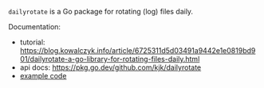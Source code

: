 `dailyrotate` is a Go package for rotating (log) files daily.

Documentation:

* tutorial: https://blog.kowalczyk.info/article/6725311d5d03491a9442e1e0819bd901/dailyrotate-a-go-library-for-rotating-files-daily.html
* api docs: https://pkg.go.dev/github.com/kjk/dailyrotate
* [example code](/examples)
